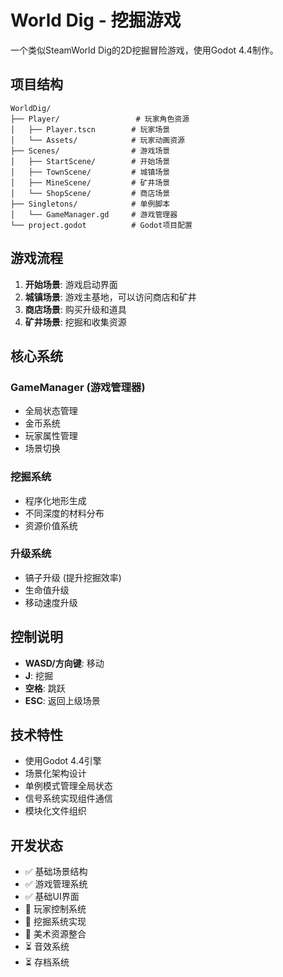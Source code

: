 # World Dig - 挖掘游戏

一个类似SteamWorld Dig的2D挖掘冒险游戏，使用Godot 4.4制作。

## 项目结构

```
WorldDig/
├── Player/                 # 玩家角色资源
│   ├── Player.tscn        # 玩家场景
│   └── Assets/            # 玩家动画资源
├── Scenes/                # 游戏场景
│   ├── StartScene/        # 开始场景
│   ├── TownScene/         # 城镇场景
│   ├── MineScene/         # 矿井场景
│   └── ShopScene/         # 商店场景
├── Singletons/            # 单例脚本
│   └── GameManager.gd     # 游戏管理器
└── project.godot          # Godot项目配置
```

## 游戏流程

1. **开始场景**: 游戏启动界面
2. **城镇场景**: 游戏主基地，可以访问商店和矿井
3. **商店场景**: 购买升级和道具
4. **矿井场景**: 挖掘和收集资源

## 核心系统

### GameManager (游戏管理器)
- 全局状态管理
- 金币系统
- 玩家属性管理
- 场景切换

### 挖掘系统
- 程序化地形生成
- 不同深度的材料分布
- 资源价值系统

### 升级系统
- 镐子升级 (提升挖掘效率)
- 生命值升级
- 移动速度升级

## 控制说明

- **WASD/方向键**: 移动
- **J**: 挖掘
- **空格**: 跳跃
- **ESC**: 返回上级场景

## 技术特性

- 使用Godot 4.4引擎
- 场景化架构设计
- 单例模式管理全局状态
- 信号系统实现组件通信
- 模块化文件组织

## 开发状态

- ✅ 基础场景结构
- ✅ 游戏管理系统
- ✅ 基础UI界面
- 🚧 玩家控制系统
- 🚧 挖掘系统实现
- 🚧 美术资源整合
- ⏳ 音效系统
- ⏳ 存档系统
